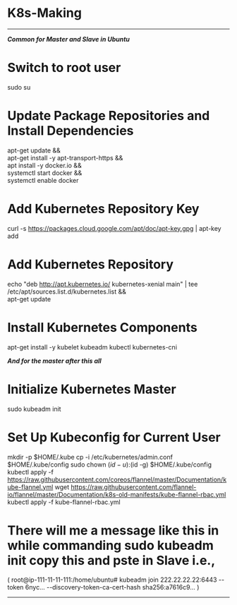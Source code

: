 # K8s-Making

------------------------------------------------------------------------------------------------------------
**_Common for Master and Slave in Ubuntu_**
# Switch to root user
sudo su
# Update Package Repositories and Install Dependencies
apt-get update && \
apt-get install -y apt-transport-https && \
apt install -y docker.io && \
systemctl start docker && \
systemctl enable docker
# Add Kubernetes Repository Key
curl -s https://packages.cloud.google.com/apt/doc/apt-key.gpg | apt-key add
# Add Kubernetes Repository
echo "deb http://apt.kubernetes.io/ kubernetes-xenial main" | tee /etc/apt/sources.list.d/kubernetes.list && \
apt-get update
# Install Kubernetes Components
apt-get install -y kubelet kubeadm kubectl kubernetes-cni

**_And for the master after this all_**
# Initialize Kubernetes Master
sudo kubeadm init
# Set Up Kubeconfig for Current User
mkdir -p $HOME/.kube
cp -i /etc/kubernetes/admin.conf $HOME/.kube/config
sudo chown $(id -u):$(id -g) $HOME/.kube/config
kubectl apply -f https://raw.githubusercontent.com/coreos/flannel/master/Documentation/kube-flannel.yml
wget https://raw.githubusercontent.com/flannel-io/flannel/master/Documentation/k8s-old-manifests/kube-flannel-rbac.yml
kubectl apply -f kube-flannel-rbac.yml 
# There will me a message like this in while commanding **sudo kubeadm init** copy this and pste in Slave i.e., 
( root@ip-111-11-11-111:/home/ubuntu# kubeadm join 222.22.22.22:6443 --token 6nyc... --discovery-token-ca-cert-hash sha256:a7616c9...  )

------------------------------------------------------------------------------------------------------------------------
